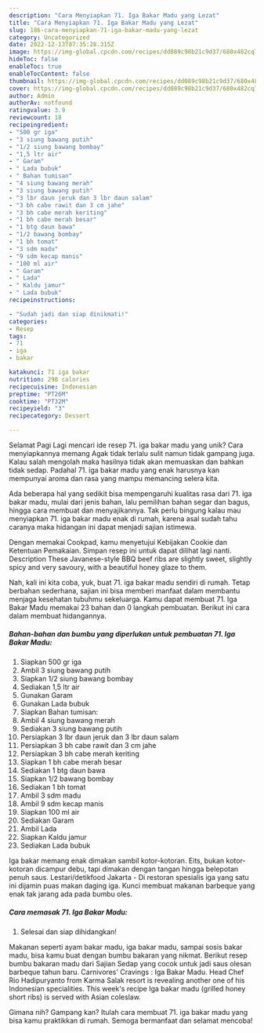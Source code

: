 ```yaml
---
description: "Cara Menyiapkan 71. Iga Bakar Madu yang Lezat"
title: "Cara Menyiapkan 71. Iga Bakar Madu yang Lezat"
slug: 186-cara-menyiapkan-71-iga-bakar-madu-yang-lezat
category: Uncategorized
date: 2022-12-13T07:35:28.315Z
image: https://img-global.cpcdn.com/recipes/dd089c98b21c9d37/680x482cq70/71-iga-bakar-madu-foto-resep-utama.jpg
hideToc: false
enableToc: true
enableTocContent: false
thumbnail: https://img-global.cpcdn.com/recipes/dd089c98b21c9d37/680x482cq70/71-iga-bakar-madu-foto-resep-utama.jpg
cover: https://img-global.cpcdn.com/recipes/dd089c98b21c9d37/680x482cq70/71-iga-bakar-madu-foto-resep-utama.jpg
author: Admin
authorAv: notfound
ratingvalue: 3.9
reviewcount: 18
recipeingredient:
- "500 gr iga"
- "3 siung bawang putih"
- "1/2 siung bawang bombay"
- "1,5 ltr air"
- " Garam"
- " Lada bubuk"
- " Bahan tumisan"
- "4 siung bawang merah"
- "3 siung bawang putih"
- "3 lbr daun jeruk dan 3 lbr daun salam"
- "3 bh cabe rawit dan 3 cm jahe"
- "3 bh cabe merah keriting"
- "1 bh cabe merah besar"
- "1 btg daun bawa"
- "1/2 bawang bombay"
- "1 bh tomat"
- "3 sdm madu"
- "9 sdm kecap manis"
- "100 ml air"
- " Garam"
- " Lada"
- " Kaldu jamur"
- " Lada bubuk"
recipeinstructions:

- "Sudah jadi dan siap dinikmati!"
categories:
- Resep
tags:
- 71
- iga
- bakar

katakunci: 71 iga bakar 
nutrition: 298 calories
recipecuisine: Indonesian
preptime: "PT26M"
cooktime: "PT32M"
recipeyield: "3"
recipecategory: Dessert

---
```



Selamat Pagi Lagi mencari ide resep 71. iga bakar madu yang unik? Cara menyiapkannya memang Agak tidak terlalu sulit namun tidak gampang juga. Kalau salah mengolah maka hasilnya tidak akan memuaskan dan bahkan tidak sedap. Padahal 71. iga bakar madu yang enak harusnya kan mempunyai aroma dan rasa yang mampu memancing selera kita.


Ada beberapa hal yang sedikit bisa mempengaruhi kualitas rasa dari 71. iga bakar madu, mulai dari jenis bahan, lalu pemilihan bahan segar dan bagus, hingga cara membuat dan menyajikannya. Tak perlu bingung kalau mau menyiapkan 71. iga bakar madu enak di rumah, karena asal sudah tahu caranya maka hidangan ini dapat menjadi sajian istimewa.

Dengan memakai Cookpad, kamu menyetujui Kebijakan Cookie dan Ketentuan Pemakaian. Simpan resep ini untuk dapat dilihat lagi nanti. Description These Javanese-style BBQ beef ribs are slightly sweet, slightly spicy and very savoury, with a beautiful honey glaze to them.


Nah, kali ini kita coba, yuk, buat 71. iga bakar madu sendiri di rumah. Tetap berbahan sederhana, sajian ini bisa memberi manfaat dalam membantu menjaga kesehatan tubuhmu sekeluarga. Kamu dapat membuat 71. Iga Bakar Madu memakai 23 bahan dan 0 langkah pembuatan. Berikut ini cara dalam membuat hidangannya.

<!--inarticleads1-->

##### Bahan-bahan dan bumbu yang diperlukan untuk pembuatan 71. Iga Bakar Madu:

1. Siapkan 500 gr iga
1. Ambil 3 siung bawang putih
1. Siapkan 1/2 siung bawang bombay
1. Sediakan 1,5 ltr air
1. Gunakan  Garam
1. Gunakan  Lada bubuk
1. Siapkan  Bahan tumisan:
1. Ambil 4 siung bawang merah
1. Sediakan 3 siung bawang putih
1. Persiapkan 3 lbr daun jeruk dan 3 lbr daun salam
1. Persiapkan 3 bh cabe rawit dan 3 cm jahe
1. Persiapkan 3 bh cabe merah keriting
1. Siapkan 1 bh cabe merah besar
1. Sediakan 1 btg daun bawa
1. Siapkan 1/2 bawang bombay
1. Sediakan 1 bh tomat
1. Ambil 3 sdm madu
1. Ambil 9 sdm kecap manis
1. Siapkan 100 ml air
1. Sediakan  Garam
1. Ambil  Lada
1. Siapkan  Kaldu jamur
1. Sediakan  Lada bubuk


Iga bakar memang enak dimakan sambil kotor-kotoran. Eits, bukan kotor-kotoran dicampur debu, tapi dimakan dengan tangan hingga belepotan penuh saus. Lestari/detikfood Jakarta - Di restoran spesialis iga yang satu ini dijamin puas makan daging iga. Kunci membuat makanan barbeque yang enak tak jarang ada pada bumbu oles. 

<!--inarticleads2-->

##### Cara memasak 71. Iga Bakar Madu:


1. Selesai dan siap dihidangkan!

Makanan seperti ayam bakar madu, iga bakar madu, sampai sosis bakar madu, bisa kamu buat dengan bumbu bakaran yang nikmat. Berikut resep bumbu bakaran madu dari Sajian Sedap yang cocok untuk jadi saus olesan barbeque tahun baru. Carnivores&#39; Cravings : Iga Bakar Madu. Head Chef Rio Hadipuryanto from Karma Salak resort is revealing another one of his Indonesian specialities. This week&#39;s recipe Iga bakar madu (grilled honey short ribs) is served with Asian coleslaw. 

Gimana nih? Gampang kan? Itulah cara membuat 71. iga bakar madu yang bisa kamu praktikkan di rumah. Semoga bermanfaat dan selamat mencoba!
